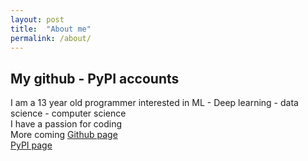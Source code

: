 ```yaml
---
layout: post
title:  "About me"
permalink: /about/
---
```


## My github - PyPI accounts
I am a 13 year old programmer interested in ML - Deep learning - data science - computer science \
I have a passion for coding \
More coming
[Github page](https://github.com/ProgrammEverything/) \
[PyPI page](https://pypi.org/user/ProgrammEverything/)